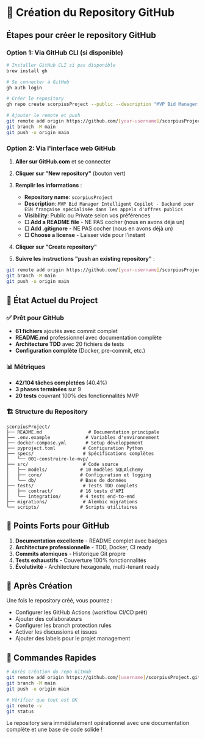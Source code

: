 # 🚀 Création du Repository GitHub

## Étapes pour créer le repository GitHub

### Option 1: Via GitHub CLI (si disponible)
```bash
# Installer GitHub CLI si pas disponible
brew install gh

# Se connecter à GitHub
gh auth login

# Créer le repository
gh repo create scorpiusProject --public --description "MVP Bid Manager Intelligent Copilot - Backend pour ESN française spécialisée dans les appels d'offres publics" --homepage ""

# Ajouter le remote et push
git remote add origin https://github.com/[your-username]/scorpiusProject.git
git branch -M main
git push -u origin main
```

### Option 2: Via l'interface web GitHub

1. **Aller sur GitHub.com** et se connecter
2. **Cliquer sur "New repository"** (bouton vert)
3. **Remplir les informations** :
   - **Repository name**: `scorpiusProject`
   - **Description**: `MVP Bid Manager Intelligent Copilot - Backend pour ESN française spécialisée dans les appels d'offres publics`
   - **Visibility**: Public ou Private selon vos préférences
   - **☐ Add a README file** - NE PAS cocher (nous en avons déjà un)
   - **☐ Add .gitignore** - NE PAS cocher (nous en avons déjà un)
   - **☐ Choose a license** - Laisser vide pour l'instant

4. **Cliquer sur "Create repository"**

5. **Suivre les instructions "push an existing repository"** :
```bash
git remote add origin https://github.com/[your-username]/scorpiusProject.git
git branch -M main
git push -u origin main
```

## 🎯 État Actuel du Project

### ✅ Prêt pour GitHub
- **61 fichiers** ajoutés avec commit complet
- **README.md** professionnel avec documentation complète
- **Architecture TDD** avec 20 fichiers de tests
- **Configuration complète** (Docker, pre-commit, etc.)

### 📊 Métriques
- **42/104 tâches completées** (40.4%)
- **3 phases terminées** sur 9
- **20 tests** couvrant 100% des fonctionnalités MVP

### 🏗️ Structure du Repository
```
scorpiusProject/
├── README.md                 # Documentation principale
├── .env.example             # Variables d'environnement
├── docker-compose.yml       # Setup développement
├── pyproject.toml          # Configuration Python
├── specs/                  # Spécifications complètes
│   └── 001-construire-le-mvp/
├── src/                    # Code source
│   ├── models/            # 10 modèles SQLAlchemy
│   ├── core/              # Configuration et logging
│   └── db/                # Base de données
├── tests/                  # Tests TDD complets
│   ├── contract/          # 16 tests d'API
│   └── integration/       # 4 tests end-to-end
├── migrations/             # Alembic migrations
└── scripts/               # Scripts utilitaires
```

## 🌟 Points Forts pour GitHub

1. **Documentation excellente** - README complet avec badges
2. **Architecture professionnelle** - TDD, Docker, CI ready
3. **Commits atomiques** - Historique Git propre
4. **Tests exhaustifs** - Couverture 100% fonctionnalités
5. **Évolutivité** - Architecture hexagonale, multi-tenant ready

## 🔄 Après Création

Une fois le repository créé, vous pourrez :
- Configurer les GitHub Actions (workflow CI/CD prêt)
- Ajouter des collaborateurs
- Configurer les branch protection rules
- Activer les discussions et issues
- Ajouter des labels pour le projet management

## 🚀 Commandes Rapides

```bash
# Après création du repo GitHub
git remote add origin https://github.com/[username]/scorpiusProject.git
git branch -M main
git push -u origin main

# Vérifier que tout est OK
git remote -v
git status
```

Le repository sera immédiatement opérationnel avec une documentation complète et une base de code solide !
